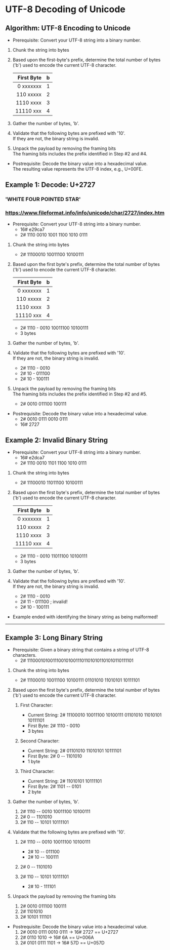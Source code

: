 # UTF-8 Decoding of Unicode

## Algorithm: UTF-8 Encoding to Unicode

*  Prerequisite: Convert your UTF-8 string into a binary number.
1. Chunk the string into bytes
2. Based upon the first-byte's prefix, determine the total number of bytes ('b') used to encode the current UTF-8 character.

   | First Byte  | b   |
   |------------:|-----|
   | 0 xxxxxxx   | 1   |
   | 110 xxxxx   | 2   |
   | 1110 xxxx   | 3   |
   | 11110 xxx   | 4   |


3. Gather the number of bytes, 'b'.
4. Validate that the following bytes are prefixed with '10'. <br>
   If they are not, the binary string is invalid.

5. Unpack the payload by removing the framing bits<br>
   The framing bits includes the prefix identified in Step #2 and #4.

* Postrequisite: Decode the binary value into a hexadecimal value.<br>
  The resulting value represents the UTF-8 index, e.g., U+00FE.


## Example 1: Decode: U+2727
### 'WHITE FOUR POINTED STAR'
### https://www.fileformat.info/info/unicode/char/2727/index.htm

* Prerequisite: Convert your UTF-8 string into a binary number.
  - 16# e29ca7
  - 2#  1110 0010 1001 1100 1010 0111

1. Chunk the string into bytes
   - 2# 11100010 10011100 10100111


2. Based upon the first byte's prefix, determine the total number of bytes ('b') used to encode the current UTF-8 character.

   | First Byte  | b   |
   |------------:|-----|
   | 0 xxxxxxx   | 1   |
   | 110 xxxxx   | 2   |
   | 1110 xxxx   | 3   |
   | 11110 xxx   | 4   |

   - 2# 1110 - 0010 10011100 10100111
   - 3 bytes

3. Gather the number of bytes, 'b'.

4. Validate that the following bytes are prefixed with '10'. <br>
   If they are not, the binary string is invalid.
   - 2# 1110 - 0010
   - 2# 10 - 011100
   - 2# 10 - 100111
  

5. Unpack the payload by removing the framing bits<br>
   The framing bits includes the prefix identified in Step #2 and #5.

   - 2# 0010 011100 100111
   
* Postrequisite: Decode the binary value into a hexadecimal value.
  - 2# 0010 0111 0010 0111
  - 16# 2727




## Example 2: Invalid Binary String

* Prerequisite: Convert your UTF-8 string into a binary number.
  - 16# e2dca7
  - 2#  1110 0010 1101 1100 1010 0111

1. Chunk the string into bytes
   - 2# 11100010 11011100 10100111

2. Based upon the first byte's prefix, determine the total number of bytes ('b') used to encode the current UTF-8 character.

   | First Byte  | b   |
   |------------:|-----|
   | 0 xxxxxxx   | 1   |
   | 110 xxxxx   | 2   |
   | 1110 xxxx   | 3   |
   | 11110 xxx   | 4   |

   - 2# 1110 - 0010 11011100 10100111
   - 3 bytes

3. Gather the number of bytes, 'b'.

4. Validate that the following bytes are prefixed with '10'. <br>
   If they are not, the binary string is invalid.
   - 2# 1110 - 0010
   - 2# 11 - 011100  ;  invalid!
   - 2# 10 - 100111
  
* Example ended with identifying the binary string as being malformed!


----
## Example 3: Long Binary String

* Prerequisite: Given a binary string that contains a string of UTF-8 characters.
  - 2# 111000101001110010100111011010101101010110111101

1. Chunk the string into bytes
   - 2# 11100010 10011100 10100111 01101010 11010101 10111101

2. Based upon the first byte's prefix, determine the total number of bytes ('b') used to encode the current UTF-8 character.

   1. First Character:
      - Current String: 2# 11100010 10011100 10100111 01101010 11010101 10111101
      - First Byte: 2# 1110 - 0010
      - 3 bytes

   2. Second Character: 
      - Current String: 2# 01101010 11010101 10111101
      - First Byte: 2# 0 -- 1101010
      - 1 byte

   3. Third Character:
      - Current String: 2# 11010101 10111101
      - First Byte: 2# 1101 -- 0101 
      - 2 byte

3. Gather the number of bytes, 'b'.
   1. 2# 1110 -- 0010 10011100 10100111
   2. 2# 0 -- 1101010
   3. 2# 110 -- 10101 10111101

4. Validate that the following bytes are prefixed with '10'.
   1. 2# 1110 -- 0010 10011100 10100111
      - 2# 10 -- 011100
      - 2# 10 -- 100111
   2. 2# 0 -- 1101010

   3. 2# 110 -- 10101 10111101
      - 2# 10 - 111101

5. Unpack the payload by removing the framing bits<br>
   1. 2# 0010 011100 100111
   2. 2# 1101010
   3. 2# 10101 111101

* Postrequisite: Decode the binary value into a hexadecimal value.
   1. 2# 0010 0111 0010 0111 -> 16# 2727 == U+2727
   2. 2# 0110 1010           -> 16# 6A   == U+006A
   3. 2# 0101 0111 1101      -> 16# 57D  == U+057D


